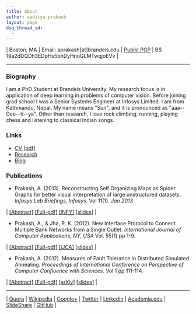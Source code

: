 ```yaml
---
title: About
author: aaditya prakash
layout: page
dsq_thread_id:
  - 
---
```


| Boston, MA | Email: aprakash[at]brandeis.edu | [Public PGP](https://raw.githubusercontent.com/iamaaditya/iamaaditya.github.io/master/pgp_public_aaditya.txt) | B$ 19a2dDQDh3EDpHs5bhDyHnoGLMTwqjoEVv |

* * *


### <a name="biography" id="biography"></a>Biography

I am a PhD Student at Brandeis University. My research focus is in application of deep learning in problems of computer vision. Before joining grad school I was a Senior Systems Engineer at Infosys Limited. I am from Kathmandu, Nepal. My name means "Sun", and it is pronounced as "aaa--Dee--ti--ya". Other than research, I love rock climbing, running, playing chess and listening to classical Indian songs.


### Links

*   [CV [pdf]](http://www.cs.brandeis.edu//~aprakash/CV.pdf)
*   [Research](http://aaditya.info/research)
*   [Blog](http://aaditya.info/blog)




### Publications

*   Prakash, A. (2013). Reconstructing Self Organizing Maps as Spider Graphs for better visual interpretation of large unstructured datasets. _Infosys Lab Briefings, Infosys._ Vol 11(1). _Jan 2013_


| [[Abstract]](http://aaditya.info/research/abstract_graph.txt) [[Full-pdf]](http://aaditya.info/research/graph.pdf) [[INFY]](http://www.infosys.com/infosys-labs/publications/infosyslabs-briefings/Pages/bigdata-challenges-opportunities.aspx) [[slides]](http://aaditya.info/research/slides_graph.pdf) |


*   Prakash, A., & Jha, R. K. (2012). New Interface Protocol to Connect Multiple Bank Networks from a Single Outlet. _International Journal of Computer Applications, NY, USA_ Vol. 55(1) pp 1-9.


| [[Abstract]](http://aaditya.info/research/abstract_protocol.txt) [[Full-pdf]](http://aaditya.info/research/protocol.pdf) [[IJCA]](http://www.ijcaonline.org/archives/volume55/number12/8804-3034) [[slides]](http://aaditya.info/research/slides_protocol.pdf) |


*   Prakash, A. (2012). Measures of Fault Tolerance in Distributed Simulated Annealing. _Proceedings of International Conference on Perspective of Computer Confluence with Sciences._ Vol 1 pp 111-114\.


| [[Abstract]](http://aaditya.info/research/abstract_fault.txt) [[Full-pdf]](http://aaditya.info/research/fault.pdf) [[arXiv]](http://arxiv.org/abs/1212.3295) [[slides]](http://aaditya.info/research/slides_fault.pdf) |


* * *

| [Quora](http://www.quora.com/Aaditya-Prakash) | [Wikipedia](http://en.wikipedia.org/wiki/User:Iamaaditya) | [Google+](https://plus.google.com/u/0/100303074762902184969?rel=author) | [Twitter](http://twitter.com/aaditya_prakash) | [Linkedin](http://in.linkedin.com/pub/aaditya-prakash/38/533/684) | [Academia.edu](http://infosys.academia.edu/aadityaprakash) | [SlideShare](http://www.slideshare.net/aadityaprakash/) | [GitHub](https://github.com/iamaaditya) |

